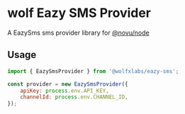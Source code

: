 # wolf Eazy SMS Provider

A EazySms sms provider library for [@novu/node](https://github.com/tecklens/tk-wolf/)

## Usage

```javascript
import { EazySmsProvider } from '@wolfxlabs/eazy-sms';

const provider = new EazySmsProvider({
    apiKey: process.env.API_KEY,
    channelId: process.env.CHANNEL_ID,
});
```
